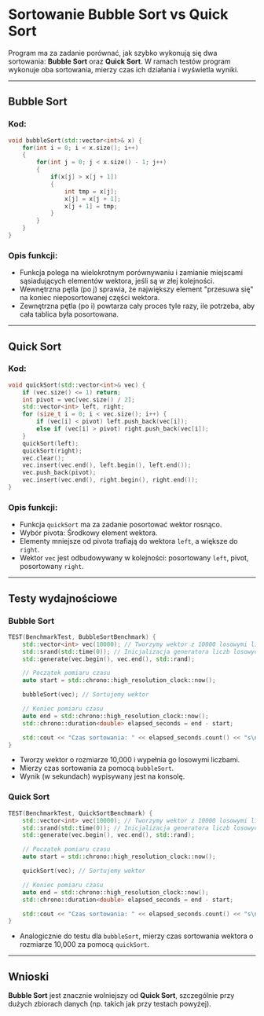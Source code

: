 # Sortowanie Bubble Sort vs Quick Sort

Program ma za zadanie porównać, jak szybko wykonują się dwa sortowania: **Bubble Sort** oraz **Quick Sort**. W ramach testów program wykonuje oba sortowania, mierzy czas ich działania i wyświetla wyniki.

---

## Bubble Sort 

### Kod:
```cpp
void bubbleSort(std::vector<int>& x) {
	for(int i = 0; i < x.size(); i++)
	{
		for(int j = 0; j < x.size() - 1; j++)
		{
			if(x[j] > x[j + 1])
			{
				int tmp = x[j];
				x[j] = x[j + 1];
				x[j + 1] = tmp;
			}
		}
	}
}
```

### Opis funkcji:
- Funkcja polega na wielokrotnym porównywaniu i zamianie miejscami sąsiadujących elementów wektora, jeśli są w złej kolejności.
- Wewnętrzna pętla (po j) sprawia, że największy element "przesuwa się" na koniec nieposortowanej części wektora.
- Zewnętrzna pętla (po i) powtarza cały proces tyle razy, ile potrzeba, aby cała tablica była posortowana.

---

## Quick Sort

### Kod:
```cpp
void quickSort(std::vector<int>& vec) {
    if (vec.size() <= 1) return;
    int pivot = vec[vec.size() / 2];
    std::vector<int> left, right;
    for (size_t i = 0; i < vec.size(); i++) {
        if (vec[i] < pivot) left.push_back(vec[i]);
        else if (vec[i] > pivot) right.push_back(vec[i]);
    }
    quickSort(left);
    quickSort(right);
    vec.clear();
    vec.insert(vec.end(), left.begin(), left.end());
    vec.push_back(pivot);
    vec.insert(vec.end(), right.begin(), right.end());
}
```

### Opis funkcji:
- Funkcja `quickSort` ma za zadanie posortować wektor rosnąco.
- Wybór pivota: Środkowy element wektora.
- Elementy mniejsze od pivota trafiają do wektora `left`, a większe do `right`.
- Wektor `vec` jest odbudowywany w kolejności: posortowany `left`, pivot, posortowany `right`.

---

## Testy wydajnościowe 

### Bubble Sort
```cpp
TEST(BenchmarkTest, BubbleSortBenchmark) {
    std::vector<int> vec(10000); // Tworzymy wektor z 10000 losowymi liczbami
    std::srand(std::time(0)); // Inicjalizacja generatora liczb losowych
    std::generate(vec.begin(), vec.end(), std::rand);

    // Początek pomiaru czasu
    auto start = std::chrono::high_resolution_clock::now();

    bubbleSort(vec); // Sortujemy wektor

    // Koniec pomiaru czasu
    auto end = std::chrono::high_resolution_clock::now();
    std::chrono::duration<double> elapsed_seconds = end - start;

    std::cout << "Czas sortowania: " << elapsed_seconds.count() << "s\n";
}
```

- Tworzy wektor o rozmiarze 10,000 i wypełnia go losowymi liczbami.
- Mierzy czas sortowania za pomocą `bubbleSort`.
- Wynik (w sekundach) wypisywany jest na konsolę.

### Quick Sort
```cpp
TEST(BenchmarkTest, QuickSortBenchmark) {
    std::vector<int> vec(10000); // Tworzymy wektor z 10000 losowymi liczbami
    std::srand(std::time(0)); // Inicjalizacja generatora liczb losowych
    std::generate(vec.begin(), vec.end(), std::rand);

    // Początek pomiaru czasu
    auto start = std::chrono::high_resolution_clock::now();

    quickSort(vec); // Sortujemy wektor

    // Koniec pomiaru czasu
    auto end = std::chrono::high_resolution_clock::now();
    std::chrono::duration<double> elapsed_seconds = end - start;

    std::cout << "Czas sortowania: " << elapsed_seconds.count() << "s\n";
}
```

- Analogicznie do testu dla `bubbleSort`, mierzy czas sortowania wektora o rozmiarze 10,000 za pomocą `quickSort`.

---

## Wnioski

**Bubble Sort** jest znacznie wolniejszy od **Quick Sort**, szczególnie przy dużych zbiorach danych (np. takich jak przy testach powyżej).
